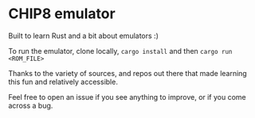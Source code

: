 # CHIP8 emulator

Built to learn Rust and a bit about emulators :) 

To run the emulator, clone locally, `cargo install` and then `cargo run <ROM_FILE>`

Thanks to the variety of sources, and repos out there that made learning this fun and relatively accessible. 

Feel free to open an issue if you see anything to improve, or if you come across a bug.


